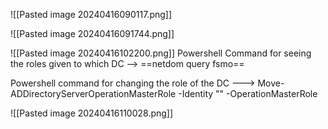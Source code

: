 
![[Pasted image 20240416090117.png]]


![[Pasted image 20240416091744.png]]

![[Pasted image 20240416102200.png]]
Powershell Command for seeing the roles given to which DC
--> ==netdom query fsmo==

Powershell command for changing the role of the DC
---> 
Move-ADDirectoryServerOperationMasterRole -Identity "<Name of the DC to which you want to transfer the role >" -OperationMasterRole <Name of the role>

![[Pasted image 20240416110028.png]]